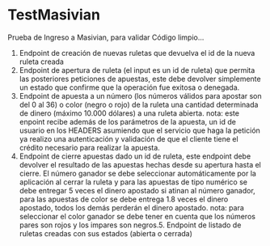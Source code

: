 # TestMasivian
Prueba de Ingreso a Masivian, para validar Código limpio...

1. Endpoint de creación de nuevas ruletas que devuelva el id de la nueva ruleta creada
2. Endpoint de apertura de ruleta (el input es un id de ruleta) que permita las 
posteriores peticiones de apuestas, este debe devolver simplemente un estado que 
confirme que la operación fue exitosa o denegada.
3. Endpoint de apuesta a un número (los números válidos para apostar son del 0 al 36)
o color (negro o rojo) de la ruleta una cantidad determinada de dinero (máximo
10.000 dólares) a una ruleta abierta.
nota: este enpoint recibe además de los parámetros de la apuesta, un id de usuario
en los HEADERS asumiendo que el servicio que haga la petición ya realizo una
autenticación y validación de que el cliente tiene el crédito necesario para realizar la
apuesta.
4. Endpoint de cierre apuestas dado un id de ruleta, este endpoint debe devolver el
resultado de las apuestas hechas desde su apertura hasta el cierre.
El número ganador se debe seleccionar automáticamente por la aplicación al cerrar
la ruleta y para las apuestas de tipo numérico se debe entregar 5 veces el dinero
apostado si atinan al número ganador, para las apuestas de color se debe entrega 1.8
veces el dinero apostado, todos los demás perderán el dinero apostado.
nota: para seleccionar el color ganador se debe tener en cuenta que los números
pares son rojos y los impares son negros.5. Endpoint de listado de ruletas creadas con sus estados (abierta o cerrada)

